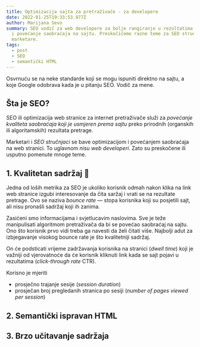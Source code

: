 ```yaml
---
title: Optimizacija sajta za pretraživače - za developere
date: 2022-01-25T19:33:53.977Z
author: Marijana Sevo
summary: SEO vodič za web developere za bolje rangiranje u rezultatima pretrage
  i povećanje saobraćaja na sajtu. Preskočićemo razne teme za SEO stručnjake i
  marketare.
tags:
  - post
  - SEO
  - semantički HTML
---
```

Osvrnuću se na neke standarde koji se mogu ispuniti direktno na sajtu, a koje Google odobrava kada je u pitanju SEO. Vodič za mene.

## Šta je SEO?

SEO ili optimizacija web stranice za internet pretraživače služi za <em>povećanje kvaliteta saobraćaja koji je usmjeren prema sajtu</em> preko prirodnih (organskih ili algoritamskih) rezultata pretrage.

Marketari i <em>SEO stručnjaci</em> se bave optimizacijom i povećanjem saobraćaja na web stranici. To uglavnom <em>nisu web developeri</em>. Zato su preskočene ili usputno pomenute mnoge teme. 

## 1. Kvalitetan sadržaj 👑 
Jedna od loših metrika za SEO je ukoliko korisnik odmah nakon klika na link web stranice izgubi interesovanje da čita saržaj i vrati se na rezultate pretrage. Ovo se naziva <em>bounce rate</em> — stopa korisnika koji su posjetili sajt, ali nisu pronašli sadržaj koji ih zanima. 

Zasićeni smo informacijama i svjetlucavim naslovima. Sve je teže manipulisati algoritmom pretraživača da bi se povećao saobraćaj na sajtu. Ono što korisnik prvo vidi treba ga navesti da želi čitati više. Najbolji adut za izbjegavanje visokog bounce rate je što kvalitetniji sadržaj.

On će podsticati vrijeme zadržavanja korisnika na stranici (<em>dwell time</em>) koji je važniji od vjerovatnoće da će korisnik kliknuti link kada se sajt pojavi u rezultatima (<em>click-through rate</em> CTR).

Korisno je mjeriti
+ <span>prosječno trajanje sesije (<em>session duration</em>)</span>
+ <span>prosječan broj pregledanih stranica po sesiji (<em>number of pages viewed per session</em>)</span>


## 2. Semantički ispravan HTML

## 3. Brzo učitavanje sadržaja

